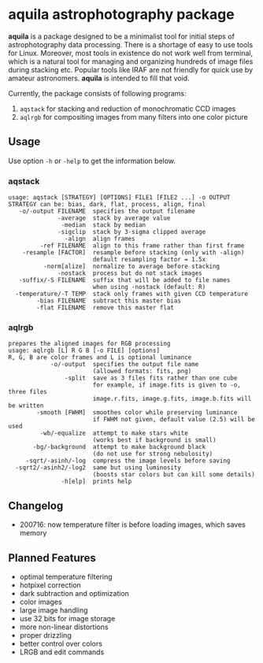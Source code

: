 # aquila astrophotography package

**aquila** is a package designed to be a minimalist tool for initial steps of astrophotography data processing.
There is a shortage of easy to use tools for Linux.
Moreover, most tools in existence do not work well from terminal, which is a natural tool for managing and organizing hundreds of image files during stacking etc.
Popular tools like IRAF are not friendly for quick use by amateur astronomers.
**aquila** is intended to fill that void.

Currently, the package consists of following programs:

1. ``aqstack`` for stacking and reduction of monochromatic CCD images
2. ``aqlrgb`` for compositing images from many filters into one color picture

## Usage

Use option ``-h`` or ``-help`` to get the information below.

### aqstack

```
usage: aqstack [STRATEGY] [OPTIONS] FILE1 [FILE2 ...] -o OUTPUT
STRATEGY can be: bias, dark, flat, process, align, final
   -o/-output FILENAME  specifies the output filename
              -average  stack by average value
               -median  stack by median
              -sigclip  stack by 3-sigma clipped average
                -align  align frames
         -ref FILENAME  align to this frame rather than first frame
    -resample [FACTOR]  resample before stacking (only with -align)
                        default resampling factor = 1.5x
          -norm[alize]  normalize to average before stacking
              -nostack  process but do not stack images
   -suffix/-S FILENAME  suffix that will be added to file names
                        when using -nostack (default: R)
  -temperature/-T TEMP  stack only frames with given CCD temperature
        -bias FILENAME  subtract this master bias
        -flat FILENAME  remove this master flat
```

### aqlrgb

```
prepares the aligned images for RGB processing
usage: aqlrgb [L] R G B [-o FILE] [options]
R, G, B are color frames and L is optional luminance
            -o/-output  specifies the output file name
                        (allowed formats: fits, png)
                -split  save as 3 files fits rather than one cube
                        for example, if image.fits is given to -o, three files
                        image.r.fits, image.g.fits, image.b.fits will be written
        -smooth [FWHM]  smoothes color while preserving luminance
                        if FWHM not given, default value (2.5) will be used
         -wb/-equalize  attempt to make stars white
                        (works best if background is small)
       -bg/-background  attempt to make background black
                        (do not use for strong nebulosity)
     -sqrt/-asinh/-log  compress the image levels before saving
  -sqrt2/-asinh2/-log2  same but using luminosity
                        (boosts star colors but can kill some details)
               -h[elp]  prints help
```

## Changelog

- 200716: now temperature filter is before loading images, which saves memory

## Planned Features

- optimal temperature filtering
- hotpixel correction
- dark subtraction and optimization
- color images
- large image handling
- use 32 bits for image storage
- more non-linear distortions
- proper drizzling
- better control over colors
- LRGB and edit commands